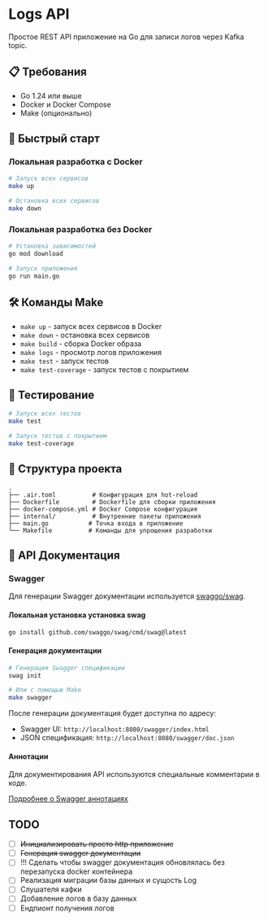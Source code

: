 # Logs API

Простое REST API приложение на Go для записи логов через Kafka topic.

## 📋 Требования

- Go 1.24 или выше
- Docker и Docker Compose
- Make (опционально)

## 🚀 Быстрый старт

### Локальная разработка с Docker

```bash
# Запуск всех сервисов
make up

# Остановка всех сервисов
make down
```

### Локальная разработка без Docker

```bash
# Установка зависимостей
go mod download

# Запуск приложения
go run main.go
```

## 🛠 Команды Make

- `make up` - запуск всех сервисов в Docker
- `make down` - остановка всех сервисов
- `make build` - сборка Docker образа
- `make logs` - просмотр логов приложения
- `make test` - запуск тестов
- `make test-coverage` - запуск тестов с покрытием

## 🧪 Тестирование

```bash
# Запуск всех тестов
make test

# Запуск тестов с покрытием
make test-coverage
```

## 📁 Структура проекта

```
.
├── .air.toml          # Конфигурация для hot-reload
├── Dockerfile         # Dockerfile для сборки приложения
├── docker-compose.yml # Docker Compose конфигурация
├── internal/          # Внутренние пакеты приложения
├── main.go           # Точка входа в приложение
└── Makefile          # Команды для упрощения разработки
```

## 📝 API Документация

### Swagger

Для генерации Swagger документации используется [swaggo/swag](https://github.com/swaggo/swag).

#### Локальная установка установка swag

```bash
go install github.com/swaggo/swag/cmd/swag@latest
```

#### Генерация документации

```bash
# Генерация Swagger спецификации
swag init

# Или с помощью Make
make swagger
```

После генерации документация будет доступна по адресу:
- Swagger UI: `http://localhost:8080/swagger/index.html`
- JSON спецификация: `http://localhost:8080/swagger/doc.json`

#### Аннотации

Для документирования API используются специальные комментарии в коде.

[Подробнее о Swagger аннотациях](https://github.com/swaggo/swag#declarative-comments-format)

## TODO

- [ ] ~~Инициализировать просто http приложение~~
- [ ] ~~Генерация swagger документации~~
- [ ] !!! Сделать чтобы swagger документация обновлялась без перезапуска docker контейнера
- [ ] Реализация миграции базы данных и сущость Log
- [ ] Слушателя кафки
- [ ] Добавление логов в базу данных
- [ ] Ендпионт получения логов
